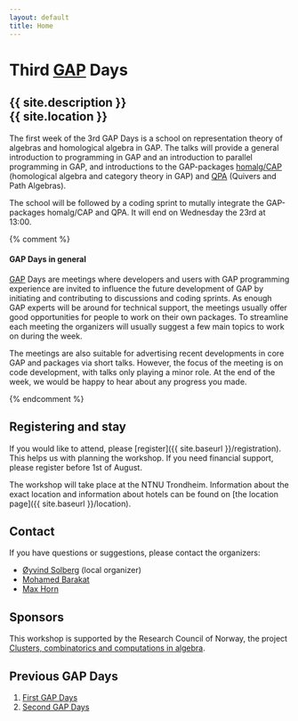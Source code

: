 ```yaml
---
layout: default
title: Home
---
```


# Third [GAP](http://www.gap-system.org/) Days
## {{ site.description }}<br> {{ site.location }}

The first week of the 3rd GAP Days is a school on representation
theory of algebras and homological algebra in GAP. The talks will
provide a general introduction to programming in GAP and an
introduction to parallel programming in GAP, and introductions to the
GAP-packages [homalg/CAP](http://homalg.math.rwth-aachen.de/)
(homological algebra and category theory in GAP) and
[QPA](http://www.math.ntnu.no/~oyvinso/QPA/) (Quivers and Path
Algebras).

The school will be followed by a coding sprint to mutally integrate
the GAP-packages homalg/CAP and QPA. It will end on Wednesday the 23rd at
13:00.


{% comment %}

#### GAP Days in general

[GAP](http://www.gap-system.org/) Days are meetings where developers and users
with GAP programming experience are invited to influence the future
development of GAP by initiating and contributing to discussions and coding
sprints. As enough GAP experts will be around for technical support, the
meetings usually offer good opportunities for people to work on their own
packages. To streamline each meeting the organizers will usually suggest a few
main topics to work on during the week.

The meetings are also suitable for advertising recent developments in core GAP
and packages via short talks. However, the focus of the meeting is on code
development, with talks only playing a minor role. At the end of the week, we
would be happy to hear about any progress you made.

{% endcomment %}

## Registering and stay

If you would like to attend, please [register]({{ site.baseurl }}/registration). This helps us
with planning the workshop. If you need financial support, please
register before 1st of August.

The workshop will take place at the NTNU Trondheim. Information about the
exact location and information about hotels
can be found on [the location page]({{ site.baseurl }}/location).

## <a name="contact"></a> Contact

If you have questions or suggestions, please contact the organizers:

* [Øyvind Solberg](mailto:oyvind.solberg@math.ntnu.no) (local organizer)
* [Mohamed Barakat](mailto:mohamed.barakat@rwth-aachen.de)
* [Max Horn](mailto:max.horn@math.uni-giessen.de)


## Sponsors

This workshop is supported by the Research Council of Norway, the
project
[Clusters, combinatorics and computations in algebra](https://www.cristin.no/app/projects/show.jsf?id=452886).

## Previous GAP Days

<ol>
  <li>
    <strong></strong>
    <a href="http://gapdays2014.coxeter.de/">First GAP Days</a>
  </li>
  <li>
    <strong></strong>
    <a href="http://gapdays.coxeter.de/gapdays2015-spring/">Second GAP Days</a>
  </li>
</ol>
